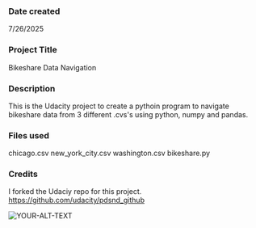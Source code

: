 
### Date created
7/26/2025

### Project Title
Bikeshare Data Navigation 

### Description
This is the Udacity project to create a pythoin program to navigate bikeshare data from 3 different .cvs's using python, numpy and pandas. 

### Files used
chicago.csv
new_york_city.csv
washington.csv
bikeshare.py

### Credits
I forked the Udaciy repo for this project. https://github.com/udacity/pdsnd_github

<picture>
 <source media="(prefers-color-scheme: dark)" srcset="https://video.udacity-data.com/topher/2018/March/5aa7718d_divvy/divvy.jpg">
 <source media="(prefers-color-scheme: light)" srcset="https://video.udacity-data.com/topher/2018/March/5aa7718d_divvy/divvy.jpg">
 <img alt="YOUR-ALT-TEXT" src="YOUR-DEFAULT-IMAGE">
</picture>
